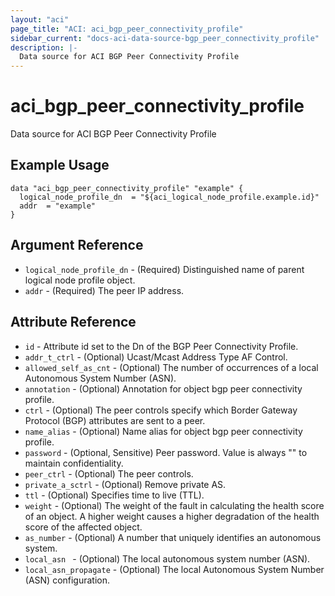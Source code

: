 ```yaml
---
layout: "aci"
page_title: "ACI: aci_bgp_peer_connectivity_profile"
sidebar_current: "docs-aci-data-source-bgp_peer_connectivity_profile"
description: |-
  Data source for ACI BGP Peer Connectivity Profile
---
```


# aci_bgp_peer_connectivity_profile

Data source for ACI BGP Peer Connectivity Profile

## Example Usage

```hcl
data "aci_bgp_peer_connectivity_profile" "example" {
  logical_node_profile_dn  = "${aci_logical_node_profile.example.id}"
  addr  = "example"
}
```

## Argument Reference

- `logical_node_profile_dn` - (Required) Distinguished name of parent logical node profile object.
- `addr` - (Required) The peer IP address.

## Attribute Reference

- `id` - Attribute id set to the Dn of the BGP Peer Connectivity Profile.
- `addr_t_ctrl` - (Optional) Ucast/Mcast Address Type AF Control.
- `allowed_self_as_cnt` - (Optional) The number of occurrences of a local Autonomous System Number (ASN).
- `annotation` - (Optional) Annotation for object bgp peer connectivity profile.
- `ctrl` - (Optional) The peer controls specify which Border Gateway Protocol (BGP) attributes are sent to a peer.
- `name_alias` - (Optional) Name alias for object bgp peer connectivity profile.
- `password` - (Optional, Sensitive) Peer password. Value is always "" to maintain confidentiality.
- `peer_ctrl` - (Optional) The peer controls.
- `private_a_sctrl` - (Optional) Remove private AS.
- `ttl` - (Optional) Specifies time to live (TTL).
- `weight` - (Optional) The weight of the fault in calculating the health score of an object. A higher weight causes a higher degradation of the health score of the affected object.
- `as_number` - (Optional) A number that uniquely identifies an autonomous system.
- `local_asn ` - (Optional) The local autonomous system number (ASN).
- `local_asn_propagate` - (Optional) The local Autonomous System Number (ASN) configuration.
